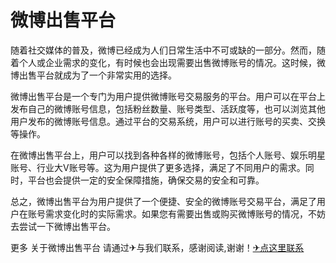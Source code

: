 # 微博出售平台

随着社交媒体的普及，微博已经成为人们日常生活中不可或缺的一部分。然而，随着个人或企业需求的变化，有时候也会出现需要出售微博账号的情况。这时候，微博出售平台就成为了一个非常实用的选择。

微博出售平台是一个专门为用户提供微博账号交易服务的平台。用户可以在平台上发布自己的微博账号信息，包括粉丝数量、账号类型、活跃度等，也可以浏览其他用户发布的微博账号信息。通过平台的交易系统，用户可以进行账号的买卖、交换等操作。

在微博出售平台上，用户可以找到各种各样的微博账号，包括个人账号、娱乐明星账号、行业大V账号等。这为用户提供了更多选择，满足了不同用户的需求。同时，平台也会提供一定的安全保障措施，确保交易的安全和可靠。

总之，微博出售平台为用户提供了一个便捷、安全的微博账号交易平台，满足了用户在账号需求变化时的实际需求。如果您有需要出售或购买微博账号的情况，不妨去尝试一下微博出售平台。

更多 关于微博出售平台 请通过✈与我们联系，感谢阅读,谢谢！[✈点这里联系](https://w.k02.cc)